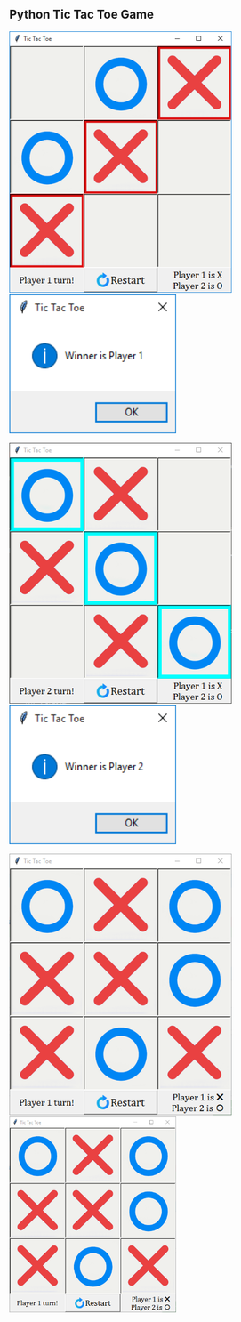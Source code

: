 ## Python Tic Tac Toe Game 

<img src='https://github.com/GH0STH4CKER/TicTacToe_Python/blob/main/images/player1_won_board.png' width='400'><img src='https://github.com/GH0STH4CKER/TicTacToe_Python/blob/main/images/player1_won_msgbox.png' width='300'>
</br>

<img src='https://github.com/GH0STH4CKER/TicTacToe_Python/blob/main/images/player2_won_board.png' width='400'><img src='https://github.com/GH0STH4CKER/TicTacToe_Python/blob/main/images/player2_won_msgbox.png' width='300'>
</br>

<img src='https://github.com/GH0STH4CKER/TicTacToe_Python/blob/main/images/match_draw_board.png' width='400'><img src='https://github.com/GH0STH4CKER/TicTacToe_Python/blob/main/images/match_draw_board.png' width='300'>

